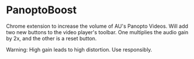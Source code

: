 # PanoptoBoost
Chrome extension to increase the volume of AU's Panopto Videos. Will add two new buttons to the video player's toolbar. One multiplies the audio gain by 2x, and the other is a reset button.

Warning: High gain leads to high distortion. Use responsibly.